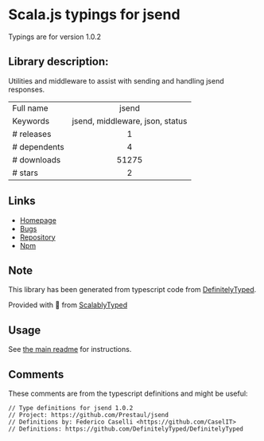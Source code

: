 
# Scala.js typings for jsend

Typings are for version 1.0.2

## Library description:
Utilities and middleware to assist with sending and handling jsend responses.

|                    |                 |
| ------------------ | :-------------: |
| Full name          | jsend |
| Keywords           | jsend, middleware, json, status |
| # releases         | 1 |
| # dependents       | 4 |
| # downloads        | 51275 |
| # stars            | 2 |

## Links
- [Homepage](https://github.com/Prestaul/jsend#readme)
- [Bugs](https://github.com/Prestaul/jsend/issues)
- [Repository](https://github.com/Prestaul/jsend)
- [Npm](https://www.npmjs.com/package/jsend)
    


## Note
This library has been generated from typescript code from [DefinitelyTyped](https://definitelytyped.org).

Provided with :purple_heart: from [ScalablyTyped](https://github.com/oyvindberg/ScalablyTyped)

## Usage
See [the main readme](../../readme.md) for instructions.

## Comments

These comments are from the typescript definitions and might be useful:
```
// Type definitions for jsend 1.0.2
// Project: https://github.com/Prestaul/jsend
// Definitions by: Federico Caselli <https://github.com/CaselIT> 
// Definitions: https://github.com/DefinitelyTyped/DefinitelyTyped

```

